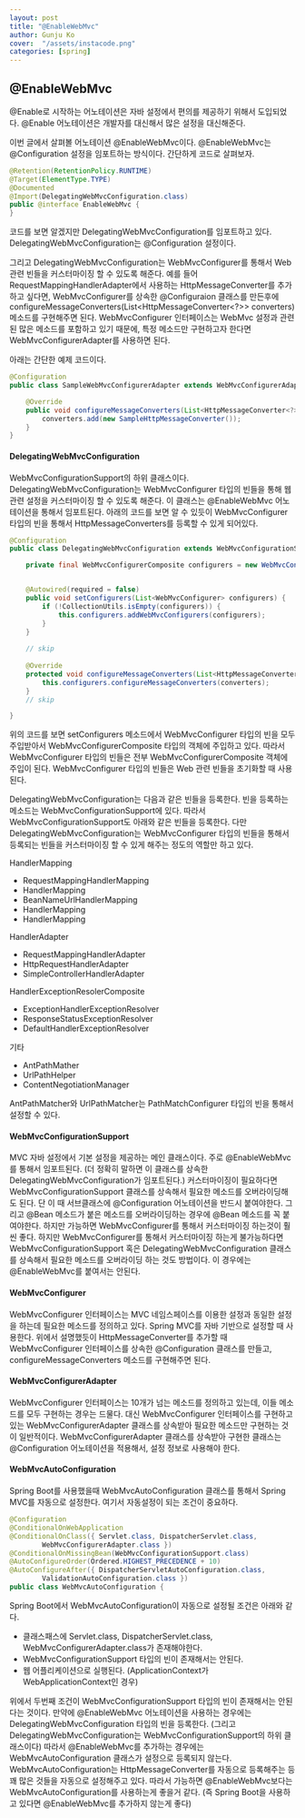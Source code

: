 ```yaml
---
layout: post
title: "@EnableWebMvc" 
author: Gunju Ko
cover:  "/assets/instacode.png" 
categories: [spring]
---
```


## @EnableWebMvc
@Enable로 시작하는 어노테이션은 자바 설정에서 편의를 제공하기 위해서 도입되었다. @Enable 어노테이션은 개발자를 대신해서 많은 설정을 대신해준다. 

이번 글에서 살펴볼 어노테이션 @EnableWebMvc이다. @EnableWebMvc는 @Configuration 설정을 임포트하는 방식이다. 간단하게 코드로 살펴보자.

``` java
@Retention(RetentionPolicy.RUNTIME)
@Target(ElementType.TYPE)
@Documented
@Import(DelegatingWebMvcConfiguration.class)
public @interface EnableWebMvc {
}
```

코드를 보면 알겠지만 DelegatingWebMvcConfiguration를 임포트하고 있다. DelegatingWebMvcConfiguration는 @Configuration 설정이다.

그리고 DelegatingWebMvcConfiguration는 WebMvcConfigurer를 통해서 Web 관련 빈들을 커스터마이징 할 수 있도록 해준다.  예를 들어 RequestMappingHandlerAdapter에서 사용하는 HttpMessageConverter를 추가하고 싶다면, WebMvcConfigurer를 상속한 @Configuraion 클래스를 만든후에 configureMessageConverters(List<HttpMessageConverter<?>> converters) 메소드를 구현해주면 된다. WebMvcConfigurer 인터페이스는 WebMvc 설정과 관련된 많은 메소드를 포함하고 있기 때문에, 특정 메소드만 구현하고자 한다면 WebMvcConfigurerAdapter를 사용하면 된다. 

아래는 간단한 예제 코드이다.

``` java
@Configuration
public class SampleWebMvcConfigurerAdapter extends WebMvcConfigurerAdapter {

    @Override
    public void configureMessageConverters(List<HttpMessageConverter<?>> converters) {
        converters.add(new SampleHttpMessageConverter());
    }
}

```

#### DelegatingWebMvcConfiguration

WebMvcConfigurationSupport의 하위 클래스이다.  DelegatingWebMvcConfiguration는 WebMvcConfigurer 타입의 빈들을 통해 웹 관련 설정을 커스터마이징 할 수 있도록 해준다. 이 클래스는 @EnableWebMvc 어노테이션을 통해서 임포트된다. 아래의 코드를 보면 알 수 있듯이 WebMvcConfigurer 타입의 빈을 통해서 HttpMessageConverters를 등록할 수 있게 되어있다. 

``` java
@Configuration
public class DelegatingWebMvcConfiguration extends WebMvcConfigurationSupport {

	private final WebMvcConfigurerComposite configurers = new WebMvcConfigurerComposite();


	@Autowired(required = false)
	public void setConfigurers(List<WebMvcConfigurer> configurers) {
		if (!CollectionUtils.isEmpty(configurers)) {
			this.configurers.addWebMvcConfigurers(configurers);
		}
	}
		
	// skip 
	
	@Override
	protected void configureMessageConverters(List<HttpMessageConverter<?>> converters) {
		this.configurers.configureMessageConverters(converters);
	}
	// skip

}
```

위의 코드를 보면 setConfigurers 메소드에서 WebMvcConfigurer 타입의 빈을 모두 주입받아서 WebMvcConfigurerComposite 타입의 객체에 주입하고 있다. 따라서 WebMvcConfigurer 타입의 빈들은 전부 WebMvcConfigurerComposite 객체에 주입이 된다. WebMvcConfigurer 타입의 빈들은 Web 관련 빈들을 초기화할 때 사용된다. 

DelegatingWebMvcConfiguration는 다음과 같은 빈들을 등록한다. 빈을 등록하는 메소드는 WebMvcConfigurationSupport에 있다. 따라서 WebMvcConfigurationSupport도 아래와 같은 빈들을 등록한다. 다만 DelegatingWebMvcConfiguration는 WebMvcConfigurer 타입의 빈들을 통해서 등록되는 빈들을 커스터마이징 할 수 있게 해주는 정도의 역할만 하고 있다.

HandlerMapping
* RequestMappingHandlerMapping
* HandlerMapping
* BeanNameUrlHandlerMapping
* HandlerMapping
* HandlerMapping

HandlerAdapter
* RequestMappingHandlerAdapter
* HttpRequestHandlerAdapter
* SimpleControllerHandlerAdapter

HandlerExceptionResolerComposite
* ExceptionHandlerExceptionResolver
* ResponseStatusExceptionResolver
* DefaultHandlerExceptionResolver

기타
* AntPathMather
* UrlPathHelper 
* ContentNegotiationManager

AntPathMatcher와 UrlPathMatcher는 PathMatchConfigurer 타입의 빈을 통해서 설정할 수 있다.

#### WebMvcConfigurationSupport

MVC 자바 설정에서 기본 설정을 제공하는 메인 클래스이다. 주로 @EnableWebMvc를 통해서 임포트된다. (더 정확히 말하면 이 클래스를 상속한 DelegatingWebMvcConfiguration가 임포트된다.) 커스터마이징이 필요하다면 WebMvcConfigurationSupport 클래스를 상속해서 필요한 메소드를 오버라이딩해도 된다. 단 이 때 서브클래스에 @Configuration 어노테이션을 반드시 붙여야한다. 그리고 @Bean 메소드가 붙은 메소드를 오버라이딩하는 경우에 @Bean 메소드를 꼭 붙여야한다. 하지만 가능하면 WebMvcConfigurer를 통해서 커스터마이징 하는것이 훨씬 좋다. 하지만 WebMvcConfigurer를 통해서 커스터마이징 하는게 불가능하다면 WebMvcConfigurationSupport 혹은 DelegatingWebMvcConfiguration 클래스를 상속해서 필요한 메소드를 오버라이딩 하는 것도 방법이다. 이 경우에는 @EnableWebMvc를 붙여서는 안된다. 

#### WebMvcConfigurer

WebMvcConfigurer 인터페이스는 MVC 네임스페이스를 이용한 설정과 동일한 설정을 하는데 필요한 메소드를 정의하고 있다. Spring MVC를 자바 기반으로 설정할 때 사용한다. 위에서 설명했듯이 HttpMessageConverter를 추가할 때 WebMvcConfigurer 인터페이스를 상속한 @Configuration 클래스를 만들고, configureMessageConverters 메소드를 구현해주면 된다. 

#### WebMvcConfigurerAdapter

WebMvcConfigurer 인터페이스는 10개가 넘는 메소드를 정의하고 있는데, 이들 메소드를 모두 구현하는 경우는 드물다. 대신 WebMvcConfigurer 인터페이스를 구현하고 있는 WebMvcConfigurerAdapter 클래스를 상속받아 필요한 메소드만 구현하는 것이 일반적이다. 
WebMvcConfigurerAdapter 클래스를 상속받아 구현한 클래스는 @Configuration 어노테이션을 적용해서, 설정 정보로 사용해야 한다. 

#### WebMvcAutoConfiguration

Spring Boot를 사용했을때 WebMvcAutoConfiguration 클래스를 통해서 Spring MVC를 자동으로 설정한다. 여기서 자동설정이 되는 조건이 중요하다. 

``` java
@Configuration
@ConditionalOnWebApplication
@ConditionalOnClass({ Servlet.class, DispatcherServlet.class,
		WebMvcConfigurerAdapter.class })
@ConditionalOnMissingBean(WebMvcConfigurationSupport.class)
@AutoConfigureOrder(Ordered.HIGHEST_PRECEDENCE + 10)
@AutoConfigureAfter({ DispatcherServletAutoConfiguration.class,
		ValidationAutoConfiguration.class })
public class WebMvcAutoConfiguration {

```

Spring Boot에서 WebMvcAutoConfiguration이 자동으로 설정될 조건은 아래와 같다.
* 클래스패스에 Servlet.class, DispatcherServlet.class, WebMvcConfigurerAdapter.class가 존재해야한다.
* WebMvcConfigurationSupport 타입의 빈이 존재해서는 안된다.
* 웹 어플리케이션으로 실행된다. (ApplicationContext가 WebApplicationContext인 경우)

위에서 두번째 조건이 WebMvcConfigurationSupport 타입의 빈이 존재해서는 안된다는 것이다. 만약에 @EnableWebMvc 어노테이션을 사용하는 경우에는 DelegatingWebMvcConfiguration 타입의 빈을 등록한다. (그리고 DelegatingWebMvcConfiguration는 WebMvcConfigurationSupport의 하위 클래스이다) 따라서 @EnableWebMvc를 추가하는 경우에는 WebMvcAutoConfiguration 클래스가 설정으로 등록되지 않는다. WebMvcAutoConfiguration는 HttpMessageConverter를 자동으로 등록해주는 등 꽤 많은 것들을 자동으로 설정해주고 있다. 따라서 가능하면 @EnableWebMvc보다는 WebMvcAutoConfiguration를 사용하는게 좋을거 같다. (즉 Spring Boot을 사용하고 있다면 @EnableWebMvc를 추가하지 않는게 좋다)
